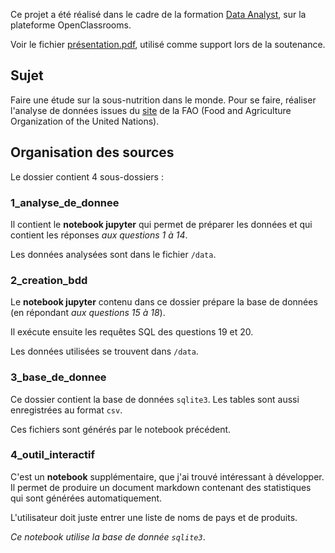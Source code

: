 
Ce projet a été réalisé dans le cadre de la formation [Data Analyst](https://openclassrooms.com/fr/paths/65-data-analyst), sur la plateforme OpenClassrooms.

Voir le fichier [présentation.pdf](présentation.pdf), utilisé comme support lors de la soutenance.

## Sujet

Faire une étude sur la sous-nutrition dans le monde. Pour se faire, réaliser l'analyse de données issues du [site](http://www.fao.org/faostat/fr/#data) de la FAO (Food and Agriculture Organization of the United Nations).

## Organisation des sources


Le dossier contient 4 sous-dossiers :

### 1_analyse_de_donnee

Il contient le **notebook jupyter** qui permet de préparer les données et qui contient les réponses *aux questions 1 à 14*.

Les données analysées sont dans le fichier `/data`.

### 2_creation_bdd

Le **notebook jupyter** contenu dans ce dossier prépare la base de données (en répondant *aux questions 15 à 18*).

Il exécute ensuite les requêtes SQL des questions 19 et 20.

Les données utilisées se trouvent dans `/data`.

### 3_base_de_donnee

Ce dossier contient la base de données `sqlite3`. Les tables sont aussi enregistrées au format `csv`.

Ces fichiers sont générés par le notebook précédent.

### 4_outil_interactif

C'est un **notebook** supplémentaire, que j'ai trouvé intéressant à développer. Il permet de produire un document markdown contenant des statistiques qui sont générées automatiquement. 

L'utilisateur doit juste entrer une liste de noms de pays et de produits.

*Ce notebook utilise la base de donnée `sqlite3`*.
